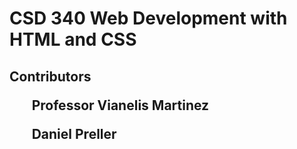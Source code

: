 <html>
  <body>
    <h1>CSD 340 Web Development with HTML and CSS</h1>
    <h2>Contributors
      <ul>Professor Vianelis Martinez</ul>
      <ul>Daniel Preller</ul>
    </h2>
  </body>
</html>
